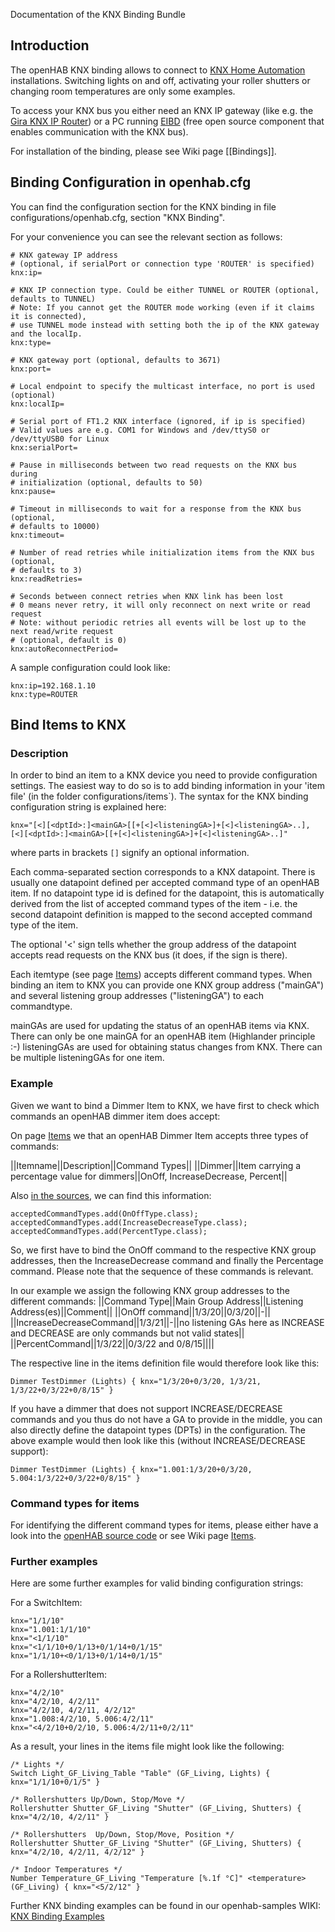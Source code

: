 Documentation of the KNX Binding Bundle

## Introduction

The openHAB KNX binding allows to connect to [KNX Home Automation](http://www.knx.org/,) installations. Switching lights on and off, activating your roller shutters or changing room temperatures are only some examples.

To access your KNX bus you either need an KNX IP gateway (like e.g. the [Gira KNX IP Router](http://www.gira.com/en/produkte/knxeib-ip-router.html)) or a PC running [EIBD](http://www.auto.tuwien.ac.at/~mkoegler/index.php/eibd) (free open source component that enables communication with the KNX bus).

For installation of the binding, please see Wiki page [[Bindings]].

## Binding Configuration in openhab.cfg

You can find the configuration section for the KNX binding in file configurations/openhab.cfg, section "KNX Binding". 

For your convenience you can see the relevant section as follows:

    # KNX gateway IP address 
    # (optional, if serialPort or connection type 'ROUTER' is specified)
    knx:ip=

    # KNX IP connection type. Could be either TUNNEL or ROUTER (optional, defaults to TUNNEL)
    # Note: If you cannot get the ROUTER mode working (even if it claims it is connected), 
    # use TUNNEL mode instead with setting both the ip of the KNX gateway and the localIp.
    knx:type=

    # KNX gateway port (optional, defaults to 3671)
    knx:port=

    # Local endpoint to specify the multicast interface, no port is used (optional)
    knx:localIp=

    # Serial port of FT1.2 KNX interface (ignored, if ip is specified)
    # Valid values are e.g. COM1 for Windows and /dev/ttyS0 or /dev/ttyUSB0 for Linux
    knx:serialPort=

    # Pause in milliseconds between two read requests on the KNX bus during
    # initialization (optional, defaults to 50)
    knx:pause=

    # Timeout in milliseconds to wait for a response from the KNX bus (optional, 
    # defaults to 10000)
    knx:timeout=

    # Number of read retries while initialization items from the KNX bus (optional,
    # defaults to 3)
    knx:readRetries=

    # Seconds between connect retries when KNX link has been lost
    # 0 means never retry, it will only reconnect on next write or read request
    # Note: without periodic retries all events will be lost up to the next read/write request
    # (optional, default is 0)
    knx:autoReconnectPeriod=

A sample configuration could look like:

    knx:ip=192.168.1.10
    knx:type=ROUTER

## Bind Items to KNX

### Description

In order to bind an item to a KNX device you need to provide configuration settings. The easiest way to do so is to add  binding information in your 'item file' (in the folder configurations/items`). The syntax for the KNX binding configuration string is explained here:

    knx="[<][<dptId>:]<mainGA>[[+[<]<listeningGA>]+[<]<listeningGA>..], [<][<dptId>:]<mainGA>[[+[<]<listeningGA>]+[<]<listeningGA>..]"
where parts in brackets `[]` signify an optional information.
 
Each comma-separated section corresponds to a KNX datapoint. There is usually one datapoint defined per accepted command type of an openHAB item. If no datapoint type id is defined for the datapoint, this is automatically derived from the list of accepted command types of the item - i.e. the second datapoint definition is mapped to the second accepted command type of the item.

The optional '<' sign tells whether the group address of the datapoint accepts read requests on the KNX bus (it does, if the sign is there).

Each itemtype (see page [Items](Explanation-of-Items)) accepts different command types. When binding an item to KNX you can provide one KNX group address ("mainGA") and several listening group addresses ("listeningGA") to each commandtype.

mainGAs are used for updating the status of an openHAB items via KNX. There can only be one mainGA for an openHAB item (Highlander principle :-)
listeningGAs are used for obtaining status changes from KNX. There can be multiple listeningGAs for one item.

### Example

Given we want to bind a Dimmer Item to KNX, we have first to check which commands an openHAB dimmer item does accept:

On page [Items](Items#itemtypes) we that an openHAB Dimmer Item accepts three types of commands:

||Itemname||Description||Command Types||
||Dimmer||Item carrying a percentage value for dimmers||OnOff, IncreaseDecrease, Percent||

Also [in the sources](http://code.google.com/p/openhab/source/browse/bundles/core/org.openhab.core.library/src/main/java/org/openhab/core/library/items/DimmerItem.java), we can find this information:

    acceptedCommandTypes.add(OnOffType.class);
    acceptedCommandTypes.add(IncreaseDecreaseType.class);
    acceptedCommandTypes.add(PercentType.class);

So, we first have to bind the OnOff command to the respective KNX group addresses, then the IncreaseDecrease command and finally the Percentage command. Please note that the sequence of these commands is relevant.

In our example we assign the following KNX group addresses to the different commands:
||Command Type||Main Group Address||Listening Address(es)||Comment||
||OnOff command||1/3/20||0/3/20||-||
||IncreaseDecreaseCommand||1/3/21||-||no listening GAs here as INCREASE and DECREASE are only commands but not valid states||
||PercentCommand||1/3/22||0/3/22 and 0/8/15||||


The respective line in the items definition file would therefore look like this:

    Dimmer TestDimmer (Lights) { knx="1/3/20+0/3/20, 1/3/21, 1/3/22+0/3/22+0/8/15" }

If you have a dimmer that does not support INCREASE/DECREASE commands and you thus do not have a GA to provide in the middle, you can also directly define the datapoint types (DPTs) in the configuration. The above example would then look like this (without INCREASE/DECREASE support):

    Dimmer TestDimmer (Lights) { knx="1.001:1/3/20+0/3/20, 5.004:1/3/22+0/3/22+0/8/15" }

### Command types for items

For identifying the different command types for items, please either have a look into the [openHAB source code](http://code.google.com/p/openhab/source/browse/bundles/core/org.openhab.core.library/src/main/java/org/openhab/core/library/items/) or see Wiki page [Items](Items#itemtypes).

### Further examples

Here are some further examples for valid binding configuration strings:

For a SwitchItem:

    knx="1/1/10"
    knx="1.001:1/1/10"
    knx="<1/1/10"
    knx="<1/1/10+0/1/13+0/1/14+0/1/15"
    knx="1/1/10+<0/1/13+0/1/14+0/1/15"

For a RollershutterItem:

    knx="4/2/10"
    knx="4/2/10, 4/2/11"
    knx="4/2/10, 4/2/11, 4/2/12"
    knx="1.008:4/2/10, 5.006:4/2/11"
    knx="<4/2/10+0/2/10, 5.006:4/2/11+0/2/11"

As a result, your lines in the items file might look like the following:

    /* Lights */
    Switch Light_GF_Living_Table "Table" (GF_Living, Lights) { knx="1/1/10+0/1/5" }
    
    /* Rollershutters Up/Down, Stop/Move */
    Rollershutter Shutter_GF_Living "Shutter" (GF_Living, Shutters) { knx="4/2/10, 4/2/11" }
    
    /* Rollershutters  Up/Down, Stop/Move, Position */
    Rollershutter Shutter_GF_Living "Shutter" (GF_Living, Shutters) { knx="4/2/10, 4/2/11, 4/2/12" }
    
    /* Indoor Temperatures */
    Number Temperature_GF_Living "Temperature [%.1f °C]" <temperature> (GF_Living) { knx="<5/2/12" }

Further KNX binding examples can be found in our openhab-samples WIKI:
[KNX Binding Examples](https://code.google.com/p/openhab-samples/wiki/BindingConfig#KNX)